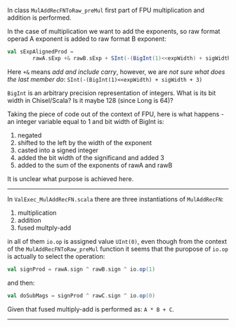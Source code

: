 In class `MulAddRecFNToRaw_preMul` first part of FPU multiplication and addition is performed.

In the case of multiplication we want to add the exponents, so raw format operad A exponent is added to raw format B exponent:

```scala
val sExpAlignedProd =
        rawA.sExp +& rawB.sExp + SInt(-(BigInt(1)<<expWidth) + sigWidth + 3)
```

Here `+&` means _add and include carry_, however, we are *not sure what does the last member do*: `SInt(-(BigInt(1)<<expWidth) + sigWidth + 3)`

`BigInt` is an arbitrary precision representation of integers. What is its bit width in Chisel/Scala? Is it maybe 128 (since Long is 64)?

Taking the piece of code out of the context of FPU, here is what happens - an integer variable equal to 1 and bit width of BigInt is:

1. negated
1. shifted to the left by the width of the exponent
1. casted into a signed integer
1. added the bit width of the significand and added 3
1. added to the sum of the exponents of rawA and rawB

It is unclear what purpose is achieved here.

---
In `ValExec_MulAddRecFN.scala` there are three instantiations of `MulAddRecFN`: 

1. multiplication
1. addition
1. fused multply-add

in all of them `io.op` is assigned value `UInt(0)`, even though from the context of the `MulAddRecFNToRaw_preMul` function it seems that the puropose of `io.op` is actually to select the operation:

```scala
val signProd = rawA.sign ^ rawB.sign ^ io.op(1)
```

and then:

```scala
val doSubMags = signProd ^ rawC.sign ^ io.op(0)
```

Given that fused multiply-add is performed as: `A * B + C`.

---

